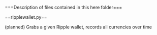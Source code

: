 ===Description of files contained in this here folder===

==ripplewallet.py==

(planned)
Grabs a given Ripple wallet, records all currencies over time
